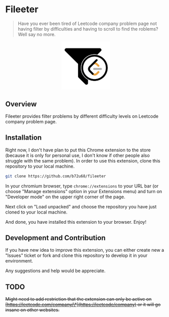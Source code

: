 # Fileeter

> Have you ever been tired of Leetcode company problem page not having filter
> by difficulties and having to scroll to find the roblems? Well say no more.

<p align="center">
  <img src="/images/icon.png" width="30%" height="auto" />
</p>

## Overview

Fileeter provides filter problems by different difficulty levels on Leetcode
company problem page.

## Installation

Right now, I don't have plan to put this Chrome extension to the store
(because it is only for personal use, I don't know if other people also struggle
with the same problem). In order to use this extension, clone this repository
to your local machine.

```bash
git clone https://github.com/b72u68/fileeter
```

In your chromium browser, type `chrome://extensions` to your URL bar (or choose
"Manage extensions" option in your Extensions menu) and turn on "Developer mode"
on the upper right corner of the page.

Next click on "Load unpacked" and choose the repository you have just cloned to
your local machine.

And done, you have installed this extension to your browser. Enjoy!

## Development and Contribution

If you have new idea to improve this extension, you can either create new a "Issues"
ticket or fork and clone this repository to develop it in your environment.

Any suggestions and help would be appreciate.

## TODO

~~Might need to add restriction that the extension can only be active on
[https://leetcode.com/company/\*](https://leetcode/company) or it will go insane
on other websites.~~
